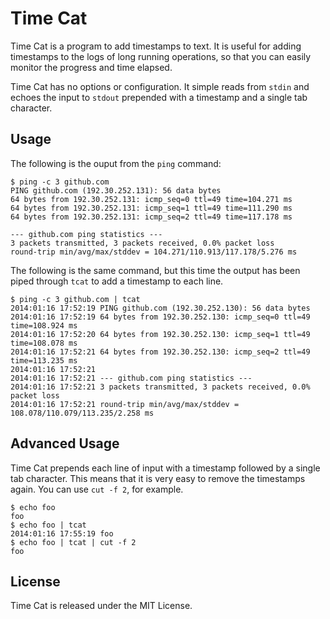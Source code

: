 # Time Cat
Time Cat is a program to add timestamps to text. It is useful for adding timestamps to the logs of long running operations, so that you can easily monitor the progress and time elapsed.

Time Cat has no options or configuration. It simple reads from `stdin` and echoes the input to `stdout` prepended with a timestamp and a single tab character.

## Usage
The following is the ouput from the `ping` command: 
```
$ ping -c 3 github.com
PING github.com (192.30.252.131): 56 data bytes
64 bytes from 192.30.252.131: icmp_seq=0 ttl=49 time=104.271 ms
64 bytes from 192.30.252.131: icmp_seq=1 ttl=49 time=111.290 ms
64 bytes from 192.30.252.131: icmp_seq=2 ttl=49 time=117.178 ms

--- github.com ping statistics ---
3 packets transmitted, 3 packets received, 0.0% packet loss
round-trip min/avg/max/stddev = 104.271/110.913/117.178/5.276 ms
```
The following is the same command, but this time the output has been piped through `tcat` to add a timestamp to each line.
```
$ ping -c 3 github.com | tcat
2014:01:16 17:52:19	PING github.com (192.30.252.130): 56 data bytes
2014:01:16 17:52:19	64 bytes from 192.30.252.130: icmp_seq=0 ttl=49 time=108.924 ms
2014:01:16 17:52:20	64 bytes from 192.30.252.130: icmp_seq=1 ttl=49 time=108.078 ms
2014:01:16 17:52:21	64 bytes from 192.30.252.130: icmp_seq=2 ttl=49 time=113.235 ms
2014:01:16 17:52:21
2014:01:16 17:52:21	--- github.com ping statistics ---
2014:01:16 17:52:21	3 packets transmitted, 3 packets received, 0.0% packet loss
2014:01:16 17:52:21	round-trip min/avg/max/stddev = 108.078/110.079/113.235/2.258 ms
```

## Advanced Usage
Time Cat prepends each line of input with a timestamp followed by a single tab character. This means that it is very easy to remove the timestamps again. You can use `cut -f 2`, for example.
```
$ echo foo
foo
$ echo foo | tcat
2014:01:16 17:55:19	foo
$ echo foo | tcat | cut -f 2
foo
```

## License
Time Cat is released under the MIT License.
